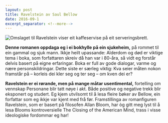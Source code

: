 ```yaml
---
layout: post
title: Ravelstein av Saul Bellow
date: 2016-09-1
excerpt_separator: <!--more-->
---
```


![Omslaget til Ravelstein viser eit kaffeservise på eit serveringsbrett.](/images/ravelstein.jpeg)

**Denne romanen oppdaga eg i ei bokhylle på ein sjukeheim,** på rommet til ein gammal og sjuk mann. Ikkje heilt upassande: Alderdom og død er viktige tema i boka, som forfattaren skreiv då han var i 80-åra, så vidt eg forstår delvis basert på eigne erfaringar. Boka er full av gode dialogar, varme og nære personskildringar. Dette siste er særleg viktig: Kva seier måten nokon framstår på – korleis dei kler seg og ter seg – om kven dei er?

<!--more-->

**Ravelstein er ei rørande, men på mange måtar usentimental,** fortelling om vennskap Personane blir tatt nøye i akt. Både positive og negative trekk blir eksponert og studert. Eg kjem utvilsomt til å lesa fleire bøker av Bellow, ein forfattar som eg ikkje var kjent med frå før. Framstillinga av romanfiguren Ravelstein, som er basert på filosofen Allan Bloom, har òg gitt meg lyst til å lesa Blooms kontroversielle The Closing of the American Mind, trass i visse ideologiske fordommar eg har!